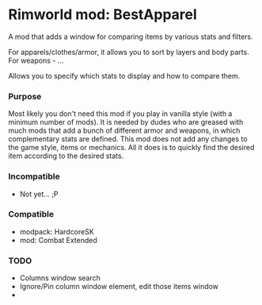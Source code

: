 # Rimworld mod: BestApparel

A mod that adds a window for comparing items by various stats and filters.

For apparels/clothes/armor, it allows you to sort by layers and body parts.
For weapons - ...

Allows you to specify which stats to display and how to compare them.

### Purpose

Most likely you don't need this mod if you play in vanilla style (with a minimum number of mods).
It is needed by dudes who are greased with much mods that add a bunch of different armor and weapons, in which
complementary stats are defined.
This mod does not add any changes to the game style, items or mechanics.
All it does is to quickly find the desired item according to the desired stats.

### Incompatible

- Not yet... ;P

### Compatible

+ modpack: HardcoreSK
+ mod: Combat Extended

### TODO

+ Columns window search
+ Ignore/Pin column window element, edit those items window
+ 
